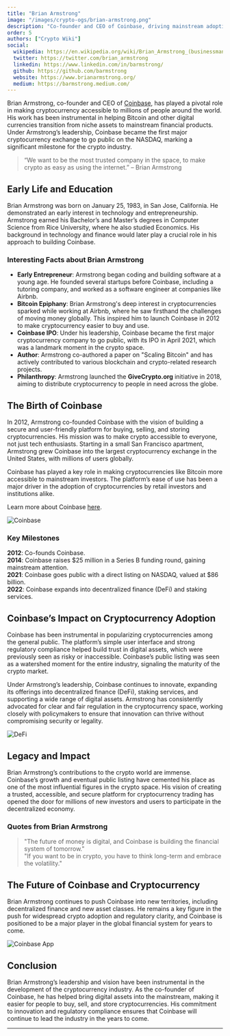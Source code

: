 ```yaml
---
title: "Brian Armstrong"
image: "/images/crypto-ogs/brian-armstrong.png"
description: "Co-founder and CEO of Coinbase, driving mainstream adoption of cryptocurrency."
order: 5
authors: ["Crypto Wiki"]
social:
  wikipedia: https://en.wikipedia.org/wiki/Brian_Armstrong_(businessman)
  twitter: https://twitter.com/brian_armstrong
  linkedin: https://www.linkedin.com/in/barmstrong/
  github: https://github.com/barmstrong
  website: https://www.brianarmstrong.org/
  medium: https://barmstrong.medium.com/
---
```


Brian Armstrong, co-founder and CEO of [Coinbase](/exchanges/coinbase), has played a pivotal role in making cryptocurrency accessible to millions of people around the world. His work has been instrumental in helping Bitcoin and other digital currencies transition from niche assets to mainstream financial products. Under Armstrong’s leadership, Coinbase became the first major cryptocurrency exchange to go public on the NASDAQ, marking a significant milestone for the crypto industry.

> “We want to be the most trusted company in the space, to make crypto as easy as using the internet.” – Brian Armstrong

## Early Life and Education

Brian Armstrong was born on January 25, 1983, in San Jose, California. He demonstrated an early interest in technology and entrepreneurship. Armstrong earned his Bachelor’s and Master’s degrees in Computer Science from Rice University, where he also studied Economics. His background in technology and finance would later play a crucial role in his approach to building Coinbase.

### Interesting Facts about Brian Armstrong

- **Early Entrepreneur**: Armstrong began coding and building software at a young age. He founded several startups before Coinbase, including a tutoring company, and worked as a software engineer at companies like Airbnb.
- **Bitcoin Epiphany**: Brian Armstrong's deep interest in cryptocurrencies sparked while working at Airbnb, where he saw firsthand the challenges of moving money globally. This inspired him to launch Coinbase in 2012 to make cryptocurrency easier to buy and use.
- **Coinbase IPO**: Under his leadership, Coinbase became the first major cryptocurrency company to go public, with its IPO in April 2021, which was a landmark moment in the crypto space.
- **Author**: Armstrong co-authored a paper on "Scaling Bitcoin" and has actively contributed to various blockchain and crypto-related research projects.
- **Philanthropy**: Armstrong launched the **GiveCrypto.org** initiative in 2018, aiming to distribute cryptocurrency to people in need across the globe.

## The Birth of Coinbase

In 2012, Armstrong co-founded Coinbase with the vision of building a secure and user-friendly platform for buying, selling, and storing cryptocurrencies. His mission was to make crypto accessible to everyone, not just tech enthusiasts. Starting in a small San Francisco apartment, Armstrong grew Coinbase into the largest cryptocurrency exchange in the United States, with millions of users globally.

Coinbase has played a key role in making cryptocurrencies like Bitcoin more accessible to mainstream investors. The platform’s ease of use has been a major driver in the adoption of cryptocurrencies by retail investors and institutions alike.

Learn more about Coinbase [here](/exchanges/coinbase).

![Coinbase](/images/exchanges/coinbase.png)

### Key Milestones

**2012**: Co-founds Coinbase.  
**2014**: Coinbase raises $25 million in a Series B funding round, gaining mainstream attention.  
**2021**: Coinbase goes public with a direct listing on NASDAQ, valued at $86 billion.  
**2022**: Coinbase expands into decentralized finance (DeFi) and staking services.

## Coinbase’s Impact on Cryptocurrency Adoption

Coinbase has been instrumental in popularizing cryptocurrencies among the general public. The platform’s simple user interface and strong regulatory compliance helped build trust in digital assets, which were previously seen as risky or inaccessible. Coinbase’s public listing was seen as a watershed moment for the entire industry, signaling the maturity of the crypto market.

Under Armstrong’s leadership, Coinbase continues to innovate, expanding its offerings into decentralized finance (DeFi), staking services, and supporting a wide range of digital assets. Armstrong has consistently advocated for clear and fair regulation in the cryptocurrency space, working closely with policymakers to ensure that innovation can thrive without compromising security or legality.

![DeFi](/images/posts/defi.jpg)

## Legacy and Impact

Brian Armstrong’s contributions to the crypto world are immense. Coinbase’s growth and eventual public listing have cemented his place as one of the most influential figures in the crypto space. His vision of creating a trusted, accessible, and secure platform for cryptocurrency trading has opened the door for millions of new investors and users to participate in the decentralized economy.

### Quotes from Brian Armstrong

> "The future of money is digital, and Coinbase is building the financial system of tomorrow."  
> "If you want to be in crypto, you have to think long-term and embrace the volatility."

## The Future of Coinbase and Cryptocurrency

Brian Armstrong continues to push Coinbase into new territories, including decentralized finance and new asset classes. He remains a key figure in the push for widespread crypto adoption and regulatory clarity, and Coinbase is positioned to be a major player in the global financial system for years to come.

![Coinbase App](/images/posts/trading.jpg)

## Conclusion

Brian Armstrong’s leadership and vision have been instrumental in the development of the cryptocurrency industry. As the co-founder of Coinbase, he has helped bring digital assets into the mainstream, making it easier for people to buy, sell, and store cryptocurrencies. His commitment to innovation and regulatory compliance ensures that Coinbase will continue to lead the industry in the years to come.

---
